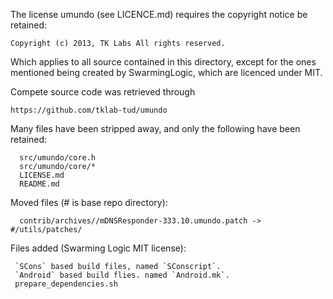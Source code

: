 The license umundo (see LICENCE.md) requires the copyright notice
be retained:

 `Copyright (c) 2013, TK Labs All rights reserved.`

Which applies to all source contained in this directory,
except for the ones mentioned being created by SwarmingLogic,
which are licenced under MIT.

Compete source code was retrieved through

  `https://github.com/tklab-tud/umundo`


Many files have been stripped away, and only the following have been retained:
```
  src/umundo/core.h
  src/umundo/core/*
  LICENSE.md
  README.md
```

Moved files (# is base repo directory):
```
  contrib/archives//mDNSResponder-333.10.umundo.patch -> #/utils/patches/
```


Files added (Swarming Logic MIT license):
```
 `SCons` based build files, named `SConscript`.
 `Android` based build flies. named `Android.mk`.
 prepare_dependencies.sh

```
